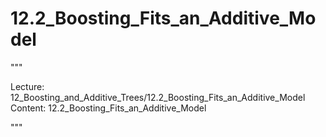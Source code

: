 # 12.2_Boosting_Fits_an_Additive_Model

"""

Lecture: 12_Boosting_and_Additive_Trees/12.2_Boosting_Fits_an_Additive_Model
Content: 12.2_Boosting_Fits_an_Additive_Model

"""

